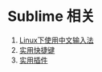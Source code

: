 # Sublime 相关

1. [Linux下使用中文输入法](./im/README.md)
2. [实用快捷键](./shortcut/README.md)
3. [实用插件](./plugins/README.md)
